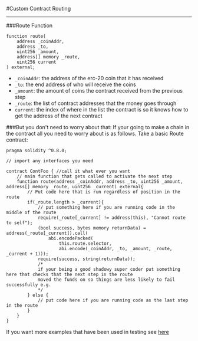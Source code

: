 #Custom Contract Routing

---

###Route Function
```solidity
function route(
    address _coinAddr,
    address _to,
    uint256 _amount,
    address[] memory _route,
    uint256 current
) external;
```
 - `_coinAddr`: the address of the erc-20 coin that it has received
 - `_to`: the end address of who will receive the coins
 - `_amount`: the amount of coins the contract received from the previous step
 - `_route`: the list of contract addresses that the money goes through 
 - `current`: the index of where in the list the contract is so it knows how to get the address of the next contract

###But you don't need to worry about that:
If your going to make a chain in the contract all you need to worry about is as follows. Take a basic Route contract:

```solidity
pragma solidity ^0.8.0;

// import any interfaces you need

contract ContFoo { //call it what ever you want
    // main function that gets called to activate the next step
    function route(address _coinAddr, address _to, uint256 _amount, address[] memory _route, uint256 _current) external{
        // Put code here that is run regardless of position in the route
        if(_route.length > _current){
            // put something here if you are running code in the middle of the route
            require(_route[_current] != address(this), "Cannot route to self");
            (bool success, bytes memory returnData) = address(_route[_current]).call(
                abi.encodePacked(
                    this.route.selector,
                    abi.encode(_coinAddr, _to, _amount, _route, _current + 1)));
            require(success, string(returnData));
            /*
            if your being a good shadowy super coder put something here that checks that the next step in the route
            moved the funds on so things are less likely to fail successfully e.g.
            */
        } else {
            // put code here if you are running code as the last step in the route
        }
    }
}
```
If you want more examples that have been used in testing see [here](./../contracts/customConts)
